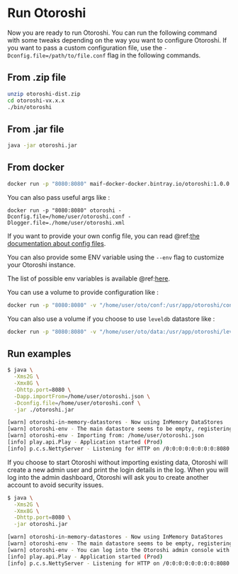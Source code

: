# Run Otoroshi

Now you are ready to run Otoroshi. You can run the following command with some tweaks depending on the way you want to configure Otoroshi. If you want to pass a custom configuration file, use the `-Dconfig.file=/path/to/file.conf` flag in the following commands.

## From .zip file

```sh
unzip otoroshi-dist.zip
cd otoroshi-vx.x.x
./bin/otoroshi
```

## From .jar file

```sh
java -jar otoroshi.jar
```

## From docker

```sh
docker run -p "8080:8080" maif-docker-docker.bintray.io/otoroshi:1.0.0
```

You can also pass useful args like :

```
docker run -p "8080:8080" otoroshi -Dconfig.file=/home/user/otoroshi.conf -Dlogger.file=./home/user/otoroshi.xml
```

If you want to provide your own config file, you can read @ref:[the documentation about config files](../firstrun/configfile.md).

You can also provide some ENV variable using the `--env` flag to customize your Otoroshi instance.

The list of possible env variables is available @ref:[here](../firstrun/env.md).

You can use a volume to provide configuration like :

```sh
docker run -p "8080:8080" -v "/home/user/oto/conf:/usr/app/otoroshi/conf" maif-docker-docker.bintray.io/otoroshi
```

You can also use a volume if you choose to use `leveldb` datastore like :

```sh
docker run -p "8080:8080" -v "/home/user/oto/data:/usr/app/otoroshi/leveldb" maif-docker-docker.bintray.io/otoroshi -Dapp.storage=leveldb
```

## Run examples

```sh
$ java \
  -Xms2G \
  -Xmx8G \
  -Dhttp.port=8080 \
  -Dapp.importFrom=/home/user/otoroshi.json \
  -Dconfig.file=/home/user/otoroshi.conf \
  -jar ./otoroshi.jar

[warn] otoroshi-in-memory-datastores - Now using InMemory DataStores
[warn] otoroshi-env - The main datastore seems to be empty, registering some basic services
[warn] otoroshi-env - Importing from: /home/user/otoroshi.json
[info] play.api.Play - Application started (Prod)
[info] p.c.s.NettyServer - Listening for HTTP on /0:0:0:0:0:0:0:0:8080
```

If you choose to start Otoroshi without importing existing data, Otoroshi will create a new admin user and print the login details in the log. When you will log into the admin dashboard, Otoroshi will ask you to create another account to avoid security issues.

```sh
$ java \
  -Xms2G \
  -Xmx8G \
  -Dhttp.port=8080 \
  -jar otoroshi.jar

[warn] otoroshi-in-memory-datastores - Now using InMemory DataStores
[warn] otoroshi-env - The main datastore seems to be empty, registering some basic services
[warn] otoroshi-env - You can log into the Otoroshi admin console with the following credentials: admin@otoroshi.io / HHUsiF2UC3OPdmg0lGngEv3RrbIwWV5W
[info] play.api.Play - Application started (Prod)
[info] p.c.s.NettyServer - Listening for HTTP on /0:0:0:0:0:0:0:0:8080
```
